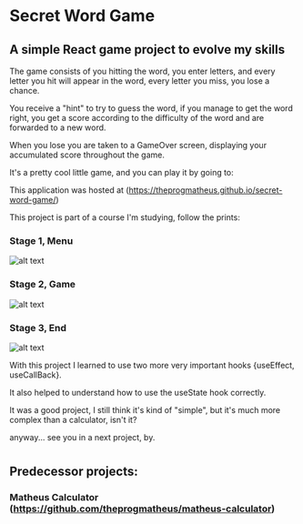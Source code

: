 # Secret Word Game
## A simple React game project to evolve my skills

The game consists of you hitting the word, you enter letters, and every letter you hit will appear in the word, every letter you miss, you lose a chance.

You receive a "hint" to try to guess the word, if you manage to get the word right, you get a score according to the difficulty of the word and are forwarded to a new word.

When you lose you are taken to a GameOver screen, displaying your accumulated score throughout the game.

It's a pretty cool little game, and you can play it by going to:


This application was hosted at (https://theprogmatheus.github.io/secret-word-game/)

This project is part of a course I'm studying, follow the prints:

### Stage 1, Menu
![alt text](https://github.com/theprogmatheus/secret-word-game/blob/master/prints/Screenshot_1.png?raw=true)

### Stage 2, Game
![alt text](https://github.com/theprogmatheus/secret-word-game/blob/master/prints/Screenshot_2.png?raw=true)

### Stage 3, End
![alt text](https://github.com/theprogmatheus/secret-word-game/blob/master/prints/Screenshot_3.png?raw=true)


With this project I learned to use two more very important hooks {useEffect, useCallBack}.

It also helped to understand how to use the useState hook correctly.

It was a good project, I still think it's kind of "simple", but it's much more complex than a calculator, isn't it?

anyway... see you in a next project, by.

#

## Predecessor projects:
### Matheus Calculator (https://github.com/theprogmatheus/matheus-calculator)
